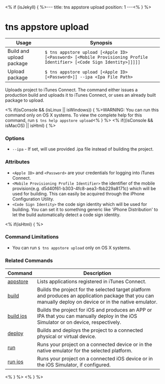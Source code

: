 <% if (isJekyll) { %>---
title: tns appstore upload
position: 1
---<% } %>
# tns appstore upload


Usage | Synopsis
---|---
Build and upload package | `$ tns appstore upload [<Apple ID> [<Password> [<Mobile Provisioning Profile Identifier> [<Code Sign Identity>]]]]]`
Upload package | `$ tns appstore upload [<Apple ID> [<Password>]] --ipa <Ipa File Path>`

Uploads project to iTunes Connect. The command either issues a production build and uploads it to iTunes Connect, or uses an already built package to upload.

<% if(isConsole && (isLinux || isWindows)) { %>WARNING: You can run this command only on OS X systems. To view the complete help for this command, run `$ tns help appstore upload`<% } %>
<% if((isConsole && isMacOS) || isHtml) { %>

### Options
* `--ipa` - If set, will use provided .ipa file instead of building the project.

### Attributes
* `<Apple ID>` and `<Password>` are your credentials for logging into iTunes Connect.
* `<Mobile Provisioning Profile Identifier>` the identifier of the mobile provision(e.g. d5d40f61-b303-4fc8-aea3-fbb229a8171c) which will be used for building. This can easily be acquired through the iPhone Configuration Utility.
* `<Code Sign Identity>` the code sign identity which will be used for building. You can set it to something generic like 'iPhone Distribution' to let the build automatically detect a code sign identity.

<% if(isHtml) { %>
### Command Limitations

* You can run `$ tns appstore upload` only on OS X systems.

### Related Commands

Command | Description
----------|----------
[appstore](appstore.html) | Lists applications registered in iTunes Connect.
[build](../project/testing/build.html) | Builds the project for the selected target platform and produces an application package that you can manually deploy on device or in the native emulator.
[build ios](../project/testing/build-ios.html) | Builds the project for iOS and produces an APP or IPA that you can manually deploy in the iOS Simulator or on device, respectively.
[deploy](../project/testing/deploy.html) | Builds and deploys the project to a connected physical or virtual device.
[run](../project/testing/run.html) | Runs your project on a connected device or in the native emulator for the selected platform.
[run ios](../project/testing/run-ios.html) | Runs your project on a connected iOS device or in the iOS Simulator, if configured.
<% } %>
<% } %>